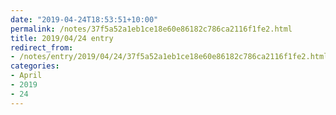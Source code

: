 ```yaml
---
date: "2019-04-24T18:53:51+10:00"
permalink: /notes/37f5a52a1eb1ce18e60e86182c786ca2116f1fe2.html
title: 2019/04/24 entry
redirect_from:
- /notes/entry/2019/04/24/37f5a52a1eb1ce18e60e86182c786ca2116f1fe2.html
categories:
- April
- 2019
- 24
---
```

